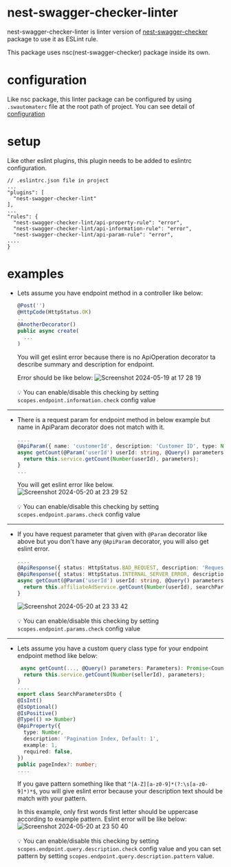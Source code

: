 # nest-swagger-checker-linter
nest-swagger-checker-linter is linter version of [nest-swagger-checker](https://github.com/ozkersemih/nest-swagger-checker) package
to use it as ESLint rule.

This package uses nsc(nest-swagger-checker) package inside its own.

# configuration
Like nsc package, this linter package can be configured by using `.swautomaterc` file at the root path of project.
You can see detail of [configuration](https://github.com/ozkersemih/nest-swagger-checker?tab=readme-ov-file#configuration) 

# setup
Like other eslint plugins, this plugin needs to be added to eslintrc configuration.

```
// .eslintrc.json file in project
...
"plugins": [
  "nest-swagger-checker-lint"
],
...
"rules": {
  "nest-swagger-checker-lint/api-property-rule": "error",
  "nest-swagger-checker-lint/api-information-rule": "error",
  "nest-swagger-checker-lint/api-param-rule": "error",
....
}
```

# examples
* Lets assume you have endpoint method in a controller like below:
  
  ```typescript
  @Post('')
  @HttpCode(HttpStatus.OK)
  ..
  @AnotherDecorator()
  public async create(
    ...
  )
  ```
  You will get eslint error because there is no ApiOperation decorator ta describe summary and description for endpoint.

  Error should be like below:
  ![Screenshot 2024-05-19 at 17 28 19](https://github.com/ozkersemih/nest-swagger-checker-lint/assets/52029025/da894c4f-d03d-4917-8032-f9e5108c6f03)
  <br><br>
  💡 You can enable/disable this checking by setting `scopes.endpoint.information.check` config value

___

* There is a request param for endpoint method in below example but name in ApiParam decorator does not match with it.
  
  ```typescript
  ....
  @ApiParam({ name: 'customerId', description: 'Customer ID', type: Number, example: 60 })
  async getCount(@Param('userId') userId: string, @Query() parameters: Parameters): Promise<Count> {
    return this.service.getCount(Number(userId), parameters);
  }
  ...
  ```
  You will get eslint error like below.
  ![Screenshot 2024-05-20 at 23 29 52](https://github.com/ozkersemih/nest-swagger-checker-lint/assets/52029025/5394631f-160e-4b92-ae84-6f85b54e1328)
    <br><br>
  💡 You can enable/disable this checking by setting `scopes.endpoint.params.check` config value

___

* If you have request parameter that given with `@Param` decorator like above but you don't have any `@ApiParam` decorator, you will also get eslint error.
  
  ```typescript
  ....
  @ApiResponse({ status: HttpStatus.BAD_REQUEST, description: 'Request Is Not Valid' })
  @ApiResponse({ status: HttpStatus.INTERNAL_SERVER_ERROR, description: 'An Error Occurred' })
  async getCount(@Param('userId') userId: string, @Query() parameters: Paramters): Promise<Count> {
    return this.affiliateAdService.getCount(Number(userId), searchParameters);
  }
  ```
  ![Screenshot 2024-05-20 at 23 33 42](https://github.com/ozkersemih/nest-swagger-checker-lint/assets/52029025/eb6e319d-fdf1-495b-a688-c2d974a38422)
    <br><br>
  💡 You can enable/disable this checking by setting `scopes.endpoint.params.check` config value

___
  
* Lets assume you have a custom query class type for your endpoint endpoint method like below:
  
  ```typescript
   async getCount(..., @Query() parameters: Parameters): Promise<Count> {
    return this.service.getCount(Number(sellerId), parameters);
  }
  ....
  export class SearchParametersDto {
  @IsInt()
  @IsOptional()
  @IsPositive()
  @Type(() => Number)
  @ApiProperty({
    type: Number,
    description: 'Pagination Index, Default: 1',
    example: 1,
    required: false,
  })
  public pageIndex?: number;
  ....
  ```
  If you gave pattern something like that `^[A-Z][a-z0-9]*(?:\s[a-z0-9]*)*$`, you will give eslint error because your description text should be match with your pattern.

  In this example, only first words first letter should be uppercase according to example pattern. Eslint error will be like below:
  ![Screenshot 2024-05-20 at 23 50 40](https://github.com/ozkersemih/nest-swagger-checker-lint/assets/52029025/5fabba08-7f57-48cc-b776-348cfe4f2519)
  <br><br>
  💡 You can enable/disable this checking by setting `scopes.endpoint.query.description.check` config value and you can set pattern by setting `scopes.endpoint.query.description.pattern` value.


